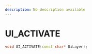 ```yaml
---
description: No description available 
---
```


# UI_ACTIVATE

```cpp
void UI_ACTIVATE(const char* UiLayer);
```